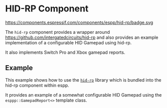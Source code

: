 # HID-RP Component

https://components.espressif.com/components/espp/hid-rp/badge.svg

The `hid-rp` component provides a wrapper around
https://github.com/intergatedcircuits/hid-rp and also provides an example
implementation of a configurable HID Gamepad using hid-rp.

It also implements Switch Pro and Xbox gamepad reports.

## Example

This example shows how to use the
[`hid-rp`](https://github.com/intergatedcircuits/hid-rp) library which is
bundled into the hid-rp component within espp.

It provides an example of a somewhat configurable HID Gamepad using the
`esppp::GamepadReport<>` template class.

